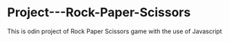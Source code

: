 # Project---Rock-Paper-Scissors
This is odin project of Rock Paper Scissors game with the use of Javascript
